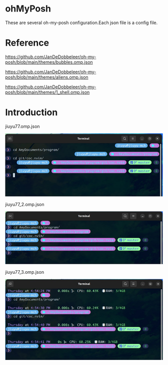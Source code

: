 # ohMyPosh
These are several oh-my-posh configuration.Each json file is a config file.
# Reference
https://github.com/JanDeDobbeleer/oh-my-posh/blob/main/themes/bubbles.omp.json

https://github.com/JanDeDobbeleer/oh-my-posh/blob/main/themes/aliens.omp.json

https://github.com/JanDeDobbeleer/oh-my-posh/blob/main/themes/1_shell.omp.json
# Introduction
jiuyu77.omp.json

![jiuyu77](https://github.com/JiuYu77/ohMyPosh/blob/main/image/jiuyu77.jpg)

jiuyu77_2.omp.json

![jiuyu77](https://github.com/JiuYu77/ohMyPosh/blob/main/image/jiuyu77_2.jpg)

jiuyu77_3.omp.json

![jiuyu77](https://github.com/JiuYu77/ohMyPosh/blob/main/image/jiuyu77_3.jpg)
